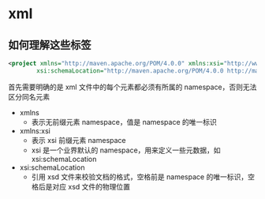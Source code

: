 # xml

## 如何理解这些标签

```xml
<project xmlns="http://maven.apache.org/POM/4.0.0" xmlns:xsi="http://www.w3.org/2001/XMLSchema-instance"
        xsi:schemaLocation="http://maven.apache.org/POM/4.0.0 http://maven.apache.org/xsd/maven-4.0.0.xsd">
```

首先需要明确的是 xml 文件中的每个元素都必须有所属的 namespace，否则无法区分同名元素

* xmlns
  * 表示无前缀元素 namespace，值是 namespace 的唯一标识
* xmlns:xsi
  * 表示 xsi 前缀元素 namespace
  * xsi 是一个业界默认的 namespace，用来定义一些元数据，如 xsi:schemaLocation
* xsi:schemaLocation
  * 引用 xsd 文件来校验文档的格式，空格前是 namespace 的唯一标识，空格后是对应 xsd 文件的物理位置
